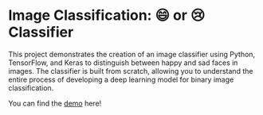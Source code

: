 # Image Classification: 😄 or 😢 Classifier

This project demonstrates the creation of an image classifier using Python, TensorFlow, and Keras to distinguish between happy and sad faces in images. The classifier is built from scratch, allowing you to understand the entire process of developing a deep learning model for binary image classification.

You can find the [demo](https://www.youtube.com/watch?v=Vk9YpKhR4eM) here!
